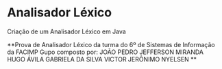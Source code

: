 # Analisador Léxico
Criação de um Analisador Léxico em Java 


**Prova de Analisador Léxico da turma do 6º de Sistemas de Informação da FACIMP
Gupo composto por:
JOÃO PEDRO
JEFFERSON MIRANDA
HUGO ÁVILA
GABRIELA DA SILVA
VICTOR JERÔNIMO
NYELSEN **
